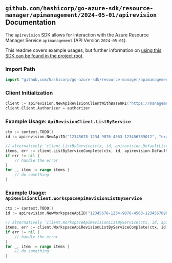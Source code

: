 
## `github.com/hashicorp/go-azure-sdk/resource-manager/apimanagement/2024-05-01/apirevision` Documentation

The `apirevision` SDK allows for interaction with the Azure Resource Manager Service `apimanagement` (API Version `2024-05-01`).

This readme covers example usages, but further information on [using this SDK can be found in the project root](https://github.com/hashicorp/go-azure-sdk/tree/main/docs).

### Import Path

```go
import "github.com/hashicorp/go-azure-sdk/resource-manager/apimanagement/2024-05-01/apirevision"
```


### Client Initialization

```go
client := apirevision.NewApiRevisionClientWithBaseURI("https://management.azure.com")
client.Client.Authorizer = authorizer
```


### Example Usage: `ApiRevisionClient.ListByService`

```go
ctx := context.TODO()
id := apirevision.NewApiID("12345678-1234-9876-4563-123456789012", "example-resource-group", "serviceValue", "apiIdValue")

// alternatively `client.ListByService(ctx, id, apirevision.DefaultListByServiceOperationOptions())` can be used to do batched pagination
items, err := client.ListByServiceComplete(ctx, id, apirevision.DefaultListByServiceOperationOptions())
if err != nil {
	// handle the error
}
for _, item := range items {
	// do something
}
```


### Example Usage: `ApiRevisionClient.WorkspaceApiRevisionListByService`

```go
ctx := context.TODO()
id := apirevision.NewWorkspaceApiID("12345678-1234-9876-4563-123456789012", "example-resource-group", "serviceValue", "workspaceIdValue", "apiIdValue")

// alternatively `client.WorkspaceApiRevisionListByService(ctx, id, apirevision.DefaultWorkspaceApiRevisionListByServiceOperationOptions())` can be used to do batched pagination
items, err := client.WorkspaceApiRevisionListByServiceComplete(ctx, id, apirevision.DefaultWorkspaceApiRevisionListByServiceOperationOptions())
if err != nil {
	// handle the error
}
for _, item := range items {
	// do something
}
```
